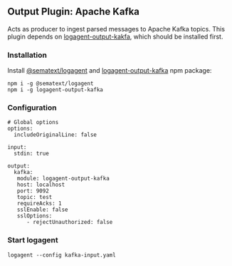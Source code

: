 ## Output Plugin: Apache Kafka 

Acts as producer to ingest parsed messages to Apache Kafka topics.
This plugin depends on [logagent-output-kakfa](https://www.npmjs.com/package/logagent-output-kafka), which should be installed first. 


### Installation 

Install [@sematext/logagent](https://www.npmjs.com/package/@sematext/logagent) and [logagent-output-kafka](https://www.npmjs.com/package/logagent-output-kafka) npm package: 

```
npm i -g @sematext/logagent 
npm i -g logagent-output-kafka
```
 
### Configuration

```
# Global options
options:
  includeOriginalLine: false

input:
  stdin: true

output:
  kafka: 
   module: logagent-output-kafka
   host: localhost
   port: 9092 
   topic: test
   requireAcks: 1
   sslEnable: false
   sslOptions: 
      - rejectUnauthorized: false

```

### Start logagent

```
logagent --config kafka-input.yaml
```